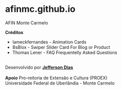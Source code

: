 # afinmc.github.io
AFIN Monte Carmelo

<b>Créditos</b><ul>
  <li>lameckfernandes - Animation Cards</li>
<li>BsBlox - Swiper Slider Card For Blog or Product</li>
<li>Thomas Lener - FAQ Frequentelly Asked Questions</li>
</ul>
</br>
Desenvolvido por <a href="https://github.com/jfscrd" target="_blank"><b>Jefferson Dias</b></a></br></br>
<b>Apoio</b>
  Pro-reitoria de Extensão e Cultura (PROEX)</br>
Universidade Federal de Uberlândia - Monte Carmelo
